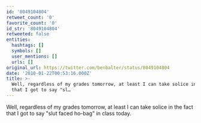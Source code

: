 ```yaml
---
id: '8049104804'
retweet_count: '0'
favorite_count: '0'
id_str: '8049104804'
retweeted: false
entities:
  hashtags: []
  symbols: []
  user_mentions: []
  urls: []
original_url: https://twitter.com/benbalter/status/8049104804
date: '2010-01-22T00:53:16.000Z'
title: >-
  Well, regardless of my grades tomorrow, at least I can take solice in the fact
  that I got to say "sl…
---
```


Well, regardless of my grades tomorrow, at least I can take solice in the fact that I got to say "slut faced ho-bag" in class today.